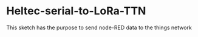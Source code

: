 # Heltec-serial-to-LoRa-TTN
This sketch has the purpose to send node-RED data to the things network
